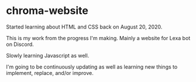 # chroma-website

Started learning about HTML and CSS back on August  20, 2020.

This is my work from the progress I'm making. Mainly a website for Lexa bot on Discord.

Slowly learning Javascript as well.

I'm going to be continuously updating as well as learning new things to implement, replace, and/or improve.

